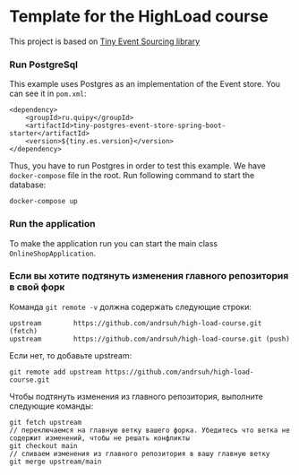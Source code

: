 # Template for the HighLoad course
This project is based on [Tiny Event Sourcing library](https://github.com/andrsuh/tiny-event-sourcing)

### Run PostgreSql
This example uses Postgres as an implementation of the Event store. You can see it in `pom.xml`:

```
<dependency>
    <groupId>ru.quipy</groupId>
    <artifactId>tiny-postgres-event-store-spring-boot-starter</artifactId>
    <version>${tiny.es.version}</version>
</dependency>
```

Thus, you have to run Postgres in order to test this example. We have `docker-compose` file in the root. Run following command to start the database:

```
docker-compose up
```

### Run the application
To make the application run you can start the main class `OnlineShopApplication`.


### Если вы хотите подтянуть изменения главного репозитория в свой форк

Команда ```git remote -v``` должна содержать следующие строки:

```
upstream        https://github.com/andrsuh/high-load-course.git (fetch)
upstream        https://github.com/andrsuh/high-load-course.git (push)
```

Если нет, то добавьте upstream:

```git remote add upstream https://github.com/andrsuh/high-load-course.git```

Чтобы подтянуть изменения из главного репозитория, выполните следующие команды:

```
git fetch upstream
// переключаемся на главную ветку вашего форка. Убедитесь что ветка не содержит изменений, чтобы не решать конфликты
git checkout main 
// сливаем изменения из главного репозитория в вашу главную ветку
git merge upstream/main 
```